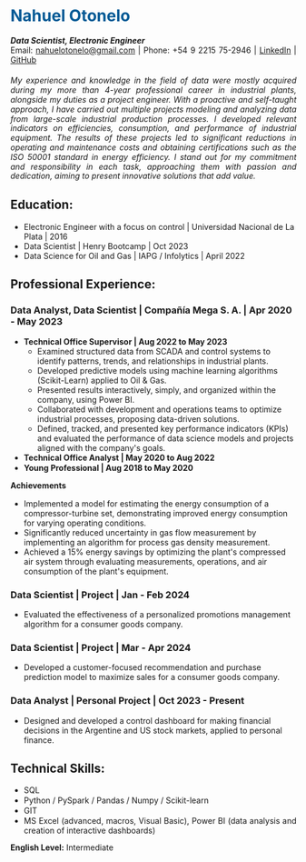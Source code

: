 # **<font color="#005b96">Nahuel Otonelo</font>** 
**_Data Scientist, Electronic Engineer_**

Email: [nahuelotonelo@gmail.com](mailto:nahuelotonelo@gmail.com) | Phone: +54 9 2215 75-2946 | [LinkedIn](https://www.linkedin.com/in/nahuel-elias-otonelo/) | [GitHub](https://github.com/Nahuel-Otonelo)

<style>
  /* Reduce the space between paragraphs and justify them */
  p {
    margin: 0; /* Remove the margin between paragraphs */
    line-height: 1.2; /* Set the line height */
    text-align: justify; /* Justify the text within the paragraphs */
  }

  /* Define a new style for a paragraph with larger text */
  .large-text {
    font-size: 18px; /* Larger font size */
  }
  /* Style to add extra space above the paragraph */
    .extra-space {
    margin-top: 20px; /* Add a 20px top margin */
    }
</style>

<p class="extra-space"><em>My experience and knowledge in the field of data were mostly acquired during my more than 4-year professional career in industrial plants, alongside my duties as a project engineer. With a proactive and self-taught approach, I have carried out multiple projects modeling and analyzing data from large-scale industrial production processes. I developed relevant indicators on efficiencies, consumption, and performance of industrial equipment. The results of these projects led to significant reductions in operating and maintenance costs and obtaining certifications such as the ISO 50001 standard in energy efficiency. I stand out for my commitment and responsibility in each task, approaching them with passion and dedication, aiming to present innovative solutions that add value.</em></p>

## Education:

- Electronic Engineer with a focus on control | Universidad Nacional de La Plata | 2016
- Data Scientist | Henry Bootcamp | Oct 2023
- Data Science for Oil and Gas | IAPG / Infolytics | April 2022

## Professional Experience:

### Data Analyst, Data Scientist | Compañía Mega S. A. | Apr 2020 - May 2023
- **Technical Office Supervisor | Aug 2022 to May 2023**
  - Examined structured data from SCADA and control systems to identify patterns, trends, and relationships in industrial plants.
  - Developed predictive models using machine learning algorithms (Scikit-Learn) applied to Oil & Gas.
  - Presented results interactively, simply, and organized within the company, using Power BI.
  - Collaborated with development and operations teams to optimize industrial processes, proposing data-driven solutions.
  - Defined, tracked, and presented key performance indicators (KPIs) and evaluated the performance of data science models and projects aligned with the company's goals.

- **Technical Office Analyst | May 2020 to Aug 2022**
- **Young Professional | Aug 2018 to May 2020**

**Achievements**
- Implemented a model for estimating the energy consumption of a compressor-turbine set, demonstrating improved energy consumption for varying operating conditions.
- Significantly reduced uncertainty in gas flow measurement by implementing an algorithm for process gas density measurement.
- Achieved a 15% energy savings by optimizing the plant's compressed air system through evaluating measurements, operations, and air consumption of the plant's equipment.

### Data Scientist | Project | Jan - Feb 2024
- Evaluated the effectiveness of a personalized promotions management algorithm for a consumer goods company.

### Data Scientist | Project | Mar - Apr 2024
- Developed a customer-focused recommendation and purchase prediction model to maximize sales for a consumer goods company.

### Data Analyst | Personal Project | Oct 2023 - Present
- Designed and developed a control dashboard for making financial decisions in the Argentine and US stock markets, applied to personal finance.

## Technical Skills:

- <p>SQL</p>
- <p>Python / PySpark / Pandas / Numpy / Scikit-learn</p>
- <p>GIT</p>
- <p>MS Excel (advanced, macros, Visual Basic), Power BI (data analysis and creation of interactive dashboards)</p>

**English Level:** Intermediate

